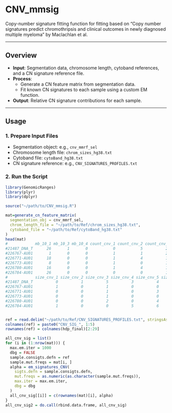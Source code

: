 # CNV_mmsig

Copy-number signature fitting function for fitting  based on “Copy number signatures predict chromothripsis and clinical outcomes in newly diagnosed multiple myeloma” by Maclachlan et al.

---

## Overview

- **Input**: Segmentation data, chromosome length, cytoband references, and a CN signature reference file.
- **Process**: 
  - Generate a CN feature matrix from segmentation data.
  - Fit known CN signatures to each sample using a custom EM function.
- **Output**: Relative CN signature contributions for each sample.

---

## Usage

### 1. Prepare Input Files

- Segmentation object: e.g., `cnv_mmrf_sel`
- Chromosome length file: `chrom_sizes_hg38.txt`
- Cytoband file: `cytoBand_hg38.txt`
- CN signature reference: e.g., `CNV_SIGNATURES_PROFILES.txt`

### 2. Run the Script

```r
library(GenomicRanges)
library(plyr)
library(dplyr)

source("~/path/to/CNV_mmsig.R")

mat=generate_cn_feature_matrix(
  segmentation_obj = cnv_mmrf_sel,
  chrom_length_file = "~/path/to/Ref/chrom_sizes_hg38.txt",
  cytoband_file = "~/path/to/Ref/cytoBand_hg38.txt"
)
head(mat)
#            mb_10_1 mb_10_3 mb_10_4 count_cnv_1 count_cnv_2 count_cnv_3 count_cnv_4 count_cnv_5 jump_1 jump_2 jump_3 band_1 band_2 band_3 osci_1 osci_2 osci_3 osci_4
#21487_DNA_T      26       1       0           0           5          25          13           7     24      4      0     25      1      0     24      0      0      0
#226767-AU01       1       0       0           1           1          22           0           0      1      1      0     22      0      0     22      0      0      0
#226771-AU01      18       0       0           1           4          10          13           0      2      4      0     24      0      0     22      0      0      0
#226773-AU01       8       0       0           1           0          15           4           3      0      1      0     22      0      0     22      0      0      0
#226780-AU01      16       0       0           1           4          13          11           0      2      5      0     25      0      0     22      0      0      0
#226784-AU01      26       0       0           0           0          14          13           9      3      9      2     24      1      0     21      0      1      0
#            size_cnv_1 size_cnv_2 size_cnv_3 size_cnv_4 size_cnv_5 size_cnv_6 size_cnv_7 size_cnv_8 size_cnv_9 size_cnv_10
#21487_DNA_T          0          1          5          3          4          7          6         12          5           7
#226767-AU01          1          0          1          0          0          2          2          6          4           8
#226771-AU01          0          0          1          0          3          5          2          6          4           7
#226773-AU01          0          0          1          0          0          2          2          6          4           8
#226780-AU01          0          0          2          0          4          4          2          7          4           6
#226784-AU01          1          0          0          5          6          3          3          6          6           6


ref = read.delim("~/path/to/Ref/CNV_SIGNATURES_PROFILES.txt", stringsAsFactors = FALSE)
colnames(ref) = paste0("CNV_SIG_", 1:5)
rownames(ref) = colnames(hdp_final)[2:29]

all_cnv_sig = list()
for (i in (1:nrow(mat))) {
  max.em.iter = 1000
  dbg = FALSE
  sample.consigts.defn = ref
  sample.mut.freqs = mat[i, ]
  alpha = em_signatures_CNV(
    sigts.defn = sample.consigts.defn,
    mut.freqs = as.numeric(as.character(sample.mut.freqs)),
    max.iter = max.em.iter,
    dbg = dbg
  )
  all_cnv_sig[[i]] = c(rownames(mat)[i], alpha)
}
all_cnv_sig2 = do.call(rbind.data.frame, all_cnv_sig)
```
